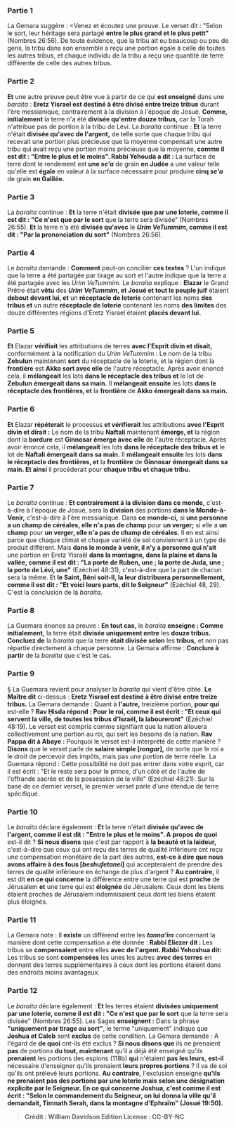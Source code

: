 
### Partie 1
La Gemara suggère : <Venez et écoutez une preuve. Le verset dit : "Selon le sort, leur héritage sera partagé <b>entre le plus grand et le plus petit"</b> (Nombres 26:56). De toute évidence, que la tribu ait eu beaucoup ou peu de gens, la tribu dans son ensemble a reçu une portion égale à celle de toutes les autres tribus, et chaque individu de la tribu a reçu une quantité de terre différente de celle des autres tribus.

### Partie 2
<b>Et</b> une autre preuve peut être vue à partir de ce qui <b>est enseigné</b> dans une <i>baraita</i> : <b>Eretz Yisrael est destiné à être divisé entre treize tribus</b> durant l'ère messianique, contrairement à la division à l'époque de Josué. <b>Comme, initialement</b> la terre n'a été <b>divisée qu'entre douze tribus,</b> car la Torah n'attribue pas de portion à la tribu de Lévi. La <i>baraita</i> continue : <b>Et</b> la terre n'était <b>divisée qu'avec de l'argent,</b> de telle sorte que chaque tribu qui recevait une portion plus précieuse que la moyenne compensait une autre tribu qui avait reçu une portion moins précieuse que la moyenne, <b>comme il est dit : "Entre le plus et le moins". Rabbi Yehouda a dit :</b> La surface de terre dont le rendement est <b>une <i>se'a</i></b> de grain <b>en Judée</b> a une valeur telle qu'elle est <b>égale</b> en valeur à la surface nécessaire pour produire <b>cinq <i>se'a</i></b> de grain <b>en Galilée.</b>

### Partie 3
La <i>baraita</i> continue : <b>Et</b> la terre n'était <b>divisée que par une loterie, comme il est dit : "Ce n'est que par le sort</b> que la terre sera divisée" (Nombres 26:55). <b>Et</b> la terre n'a été <b>divisée qu'avec</b> le <b><i>Urim VeTummim</i>, comme il est dit : "Par la prononciation du sort"</b> (Nombres 26:56).

### Partie 4
Le <i>baraita</i> demande : <b>Comment</b> peut-on concilier <b>ces textes</b> ? L'un indique que la terre a été partagée par tirage au sort et l'autre indique que la terre a été partagée avec les <i>Urim VeTummim</i>. Le <i>baraita</i> explique : <b>Elazar</b> le Grand Prêtre était <b>vêtu</b> des <b><i>Urim VeTummim</i>, et Josué et tout le peuple juif</b> étaient <b>debout devant lui, et</b> un <b>réceptacle de loterie</b> contenant les noms <b>des</b> <b>tribus et</b> un autre <b>réceptacle de loterie</b> contenant les noms <b>des</b> <b>limites</b> des douze différentes régions d'Eretz Yisrael étaient <b>placés devant lui. </b>

### Partie 5
<b>Et</b> Elazar <b>vérifiait</b> les attributions de terres <b>avec l'Esprit divin et disait,</b> conformément à la notification du <i>Urim VeTummim</i> : Le nom de la tribu <b>Zebulun</b> maintenant <b>sort</b> du réceptacle de la loterie, et la région dont la <b>frontière</b> est <b>Akko sort avec elle</b> de l'autre réceptacle. Après avoir énoncé cela, il <b>mélangeait</b> les lots <b>dans le réceptacle des tribus et</b> le lot de <b>Zebulun</b> <b>émergeait dans sa main.</b> Il <b>mélangeait ensuite</b> les lots <b>dans le réceptacle des frontières, et</b> la <b>frontière</b> de <b>Akko</b> <b>émergeait dans sa main.</b>

### Partie 6
<b>Et</b> Elazar <b>répéterait</b> le processus <b>et vérifierait</b> les attributions <b>avec l'Esprit divin et dirait :</b> Le nom de la tribu <b>Naftali</b> maintenant <b>émerge, et</b> la région dont la <b>bordure</b> est <b>Ginnosar émerge avec elle</b> de l'autre réceptacle. Après avoir énoncé cela, il <b>mélangeait</b> les lots <b>dans le réceptacle des tribus et</b> le lot de <b>Naftali</b> <b>émergeait dans sa main.</b> Il <b>mélangeait ensuite</b> les lots <b>dans le réceptacle des frontières, et</b> la <b>frontière</b> de <b>Ginnosar</b> <b>émergeait dans sa main. Et ainsi</b> il procéderait pour <b>chaque tribu et chaque tribu.</b>

### Partie 7
Le <i>baraita</i> continue : <b>Et contrairement à la division dans ce monde,</b> c'est-à-dire à l'époque de Josué, sera la <b>division</b> des portions <b>dans le Monde-à-Venir,</b> c'est-à-dire à l'ère messianique. Dans <b>ce monde-ci,</b> si <b>une personne a un champ de céréales, elle n'a pas de champ</b> pour <b>un verger;</b> si elle a <b>un champ</b> pour <b>un verger, elle n'a pas de champ de céréales.</b> Il en est ainsi parce que chaque climat et chaque variété de sol conviennent à un type de produit différent. Mais <b>dans le monde à venir, il n'y a personne qui n'ait</b> une portion en Eretz Yisraël <b>dans la montagne, dans la plaine et dans la vallée, comme il est dit : "La porte de Ruben, une ; la porte de Juda, une ; la porte de Lévi, une"</b> (Ezéchiel 48:31), c'est-à-dire que la part de chacun sera la même. Et <b>le Saint, Béni soit-Il, la leur distribuera personnellement, comme il est dit : "Et voici leurs parts, dit le Seigneur"</b> (Ezéchiel 48, 29). C'est la conclusion de la <i>baraita</i>.

### Partie 8
La Guemara énonce sa preuve : <b>En tout cas,</b> le <i>baraita</i> <b>enseigne : Comme initialement,</b> la terre était <b>divisée uniquement entre</b> les <b>douze tribus. Concluez de</b> la <i>baraita</i> que la terre <b>était divisée selon</b> les <b>tribus,</b> et non pas répartie directement à chaque personne. La Gemara affirme : <b>Conclure à partir</b> de la <i>baraita</i> que c'est le cas.

### Partie 9
§ La Guemara revient pour analyser la <i>baraita</i> qui vient d'être citée. <b>Le Maître dit</b> ci-dessus : <b>Eretz Yisrael est destiné à être divisé entre treize tribus.</b> La Gemara demande : Quant à <b>l'autre,</b> treizième portion, <b>pour qui</b> est-elle ? <b>Rav Ḥisda répond : Pour le roi, comme il est écrit : "Et ceux qui servent la ville, de toutes les tribus d'Israël, la laboureront"</b> (Ezéchiel 48:19). Le verset est compris comme signifiant que la nation allouera collectivement une portion au roi, qui sert les besoins de la nation. <b>Rav Pappa dit à Abaye :</b> Pourquoi le verset est-il interprété de cette manière ? <b>Disons</b> que le verset parle de <b>salaire simple [<i>rongar</i>],</b> de sorte que le roi a le droit de percevoir des impôts, mais pas une portion de terre réelle. La Guemara répond : Cette possibilité ne doit pas entrer dans votre esprit, car il est écrit : "Et le reste sera pour le prince, d'un côté et de l'autre de l'offrande sacrée et de la possession de la ville"</b> (Ezéchiel 48:21). Sur la base de ce dernier verset, le premier verset parle d'une étendue de terre spécifique.

### Partie 10
Le <i>baraita</i> déclare également : <b>Et</b> la terre n'était <b>divisée qu'avec de l'argent, comme il est dit : "Entre le plus et le moins". A propos de quoi</b> est-il dit ? <b>Si nous disons</b> que c'est par rapport à <b>la beauté et la laideur,</b> c'est-à-dire que ceux qui ont reçu des terres de qualité inférieure ont reçu une compensation monétaire de la part des autres, <b>est-ce à dire que nous avons affaire à des fous [<i>beshufetanei</i>]</b> qui accepteraient de prendre des terres de qualité inférieure en échange de plus d'argent ? <b>Au contraire,</b> il est dit <b>en ce qui concerne</b> la différence entre une terre qui est <b>proche</b> de Jérusalem <b>et</b> une terre qui est <b>éloignée</b> de Jérusalem. Ceux dont les biens étaient proches de Jérusalem indemnisaient ceux dont les biens étaient plus éloignés.

### Partie 11
La Gemara note : Il <b>existe</b> un différend entre les <b><i>tanna'im</i></b> concernant la manière dont cette compensation a été donnée : <b>Rabbi Eliezer dit : </b> Les tribus se <b>compensaient</b> entre elles <b>avec de l'argent. Rabbi Yehoshua dit:</b> Les tribus se sont <b>compensées</b> les unes les autres <b>avec des terres</b> en donnant des terres supplémentaires à ceux dont les portions étaient dans des endroits moins avantageux.

### Partie 12
Le <i>baraita</i> déclare également : <b>Et</b> les terres étaient <b>divisées uniquement par une loterie, comme il est dit : "Ce n'est que par le sort</b> que la terre sera divisée" (Nombres 26:55). Les Sages <b>enseignent :</b> Dans la phrase <b>"uniquement par tirage au sort"</b>, le terme "uniquement" indique que <b>Joshua et Caleb</b> sont <b>exclus</b> de cette condition. La Gemara demande : A l'égard de <b>de quoi</b> ont-ils été exclus ? <b>Si nous disons que</b> ils ne prenaient <b>pas</b> de portions <b>du tout, maintenant</b> qu'il a déjà été enseigné qu'ils <b>prenaient</b> les portions des espions (118b) <b>qui</b> n'étaient <b>pas les leurs</b>, <b>est-il</b> nécessaire</b> d'enseigner qu'ils prenaient <b>leurs propres portions</b> ? Il va de soi qu'ils ont prélevé leurs portions. <b>Au contraire,</b> l'exclusion enseigne <b>qu'ils <b>ne prenaient pas</b> des portions <b>par une loterie mais selon</b> une désignation explicite par <b>le Seigneur.</b> En ce qui concerne <b>Joshua,</b> c'est <b>comme il est écrit : "Selon le commandement du Seigneur, on lui donna la ville qu'il demandait, Timnath Serah, dans la montagne d'Ephraïm"</b> (Josué 19:50).

>Crédit : William Davidson Edition
>License : CC-BY-NC